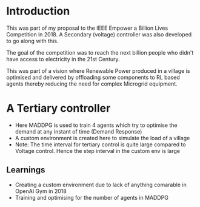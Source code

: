 # Introduction
This was part of my proposal to the IEEE Empower a Billion Lives Competition in 2018. A Secondary (voltage) controller was also developed to go along with this.

The goal of the competition was to reach the next billion people who didn't have access to  electricity in the 21st Century.

This was part of a vision where Renewable Power produced in a village is optimised and delivered by offloading some components to RL based agents thereby reducing the need for complex Microgrid equipment.

# A Tertiary controller
* Here MADDPG is used to train 4 agents which try to optimise the demand at any instant of time (Demand Response)
* A custom environment is created here to simulate the load of a village
* Note: The time interval for tertiary control is quite large compared to Voltage control. Hence the step interval in the custom env is large


## Learnings
* Creating a custom environment due to lack of anything comarable in OpenAI Gym in 2018
* Training and optimising for the number of agents in MADDPG
